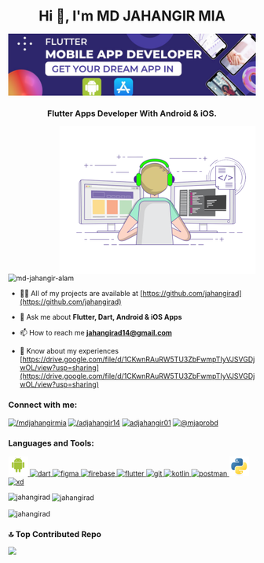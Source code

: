 <h1 align="center">Hi 👋, I'm MD JAHANGIR MIA</h1>
<div align="center"> <img src="https://github.com/jahangirad/jahangirad/blob/main/1679031952891.jpg"> </div>
<h3 align="center">Flutter Apps Developer With Android & iOS.</h3>
<img align="right" alt="Coding" width="400" src="https://raw.githubusercontent.com/devSouvik/devSouvik/master/gif3.gif">

<p align="left"> <img src="https://komarev.com/ghpvc/?username=md-jahangir-alam&label=Profile%20views&color=0e75b6&style=flat" alt="md-jahangir-alam" /> </p>

- 👨‍💻 All of my projects are available at [https://github.com/jahangirad](https://github.com/jahangirad)

- 💬 Ask me about **Flutter, Dart, Android & iOS Apps**

- 📫 How to reach me **jahangirad14@gmail.com**

- 📄 Know about my experiences [https://drive.google.com/file/d/1CKwnRAuRW5TU3ZbFwmpTIyVJSVGDjwOL/view?usp=sharing](https://drive.google.com/file/d/1CKwnRAuRW5TU3ZbFwmpTIyVJSVGDjwOL/view?usp=sharing)

<h3 align="left">Connect with me:</h3>
<p align="left">
<a href="https://linkedin.com/in//mdjahangirmia" target="blank"><img align="center" src="https://raw.githubusercontent.com/rahuldkjain/github-profile-readme-generator/master/src/images/icons/Social/linked-in-alt.svg" alt="/mdjahangirmia" height="30" width="40" /></a>
<a href="https://fb.com//adjahangir14" target="blank"><img align="center" src="https://raw.githubusercontent.com/rahuldkjain/github-profile-readme-generator/master/src/images/icons/Social/facebook.svg" alt="/adjahangir14" height="30" width="40" /></a>
<a href="https://instagram.com/adjahangir01" target="blank"><img align="center" src="https://raw.githubusercontent.com/rahuldkjain/github-profile-readme-generator/master/src/images/icons/Social/instagram.svg" alt="adjahangir01" height="30" width="40" /></a>
<a href="https://www.youtube.com/c/@mjaprobd" target="blank"><img align="center" src="https://raw.githubusercontent.com/rahuldkjain/github-profile-readme-generator/master/src/images/icons/Social/youtube.svg" alt="@mjaprobd" height="30" width="40" /></a>
</p>

<h3 align="left">Languages and Tools:</h3>
<p align="left"> <a href="https://developer.android.com" target="_blank" rel="noreferrer"> <img src="https://raw.githubusercontent.com/devicons/devicon/master/icons/android/android-original-wordmark.svg" alt="android" width="40" height="40"/> </a> <a href="https://dart.dev" target="_blank" rel="noreferrer"> <img src="https://www.vectorlogo.zone/logos/dartlang/dartlang-icon.svg" alt="dart" width="40" height="40"/> </a> <a href="https://www.figma.com/" target="_blank" rel="noreferrer"> <img src="https://www.vectorlogo.zone/logos/figma/figma-icon.svg" alt="figma" width="40" height="40"/> </a> <a href="https://firebase.google.com/" target="_blank" rel="noreferrer"> <img src="https://www.vectorlogo.zone/logos/firebase/firebase-icon.svg" alt="firebase" width="40" height="40"/> </a> <a href="https://flutter.dev" target="_blank" rel="noreferrer"> <img src="https://www.vectorlogo.zone/logos/flutterio/flutterio-icon.svg" alt="flutter" width="40" height="40"/> </a> <a href="https://git-scm.com/" target="_blank" rel="noreferrer"> <img src="https://www.vectorlogo.zone/logos/git-scm/git-scm-icon.svg" alt="git" width="40" height="40"/> </a> <a href="https://kotlinlang.org" target="_blank" rel="noreferrer"> <img src="https://www.vectorlogo.zone/logos/kotlinlang/kotlinlang-icon.svg" alt="kotlin" width="40" height="40"/> </a> <a href="https://postman.com" target="_blank" rel="noreferrer"> <img src="https://www.vectorlogo.zone/logos/getpostman/getpostman-icon.svg" alt="postman" width="40" height="40"/> </a> <a href="https://www.python.org" target="_blank" rel="noreferrer"> <img src="https://raw.githubusercontent.com/devicons/devicon/master/icons/python/python-original.svg" alt="python" width="40" height="40"/> </a> <a href="https://www.adobe.com/products/xd.html" target="_blank" rel="noreferrer"> <img src="https://cdn.worldvectorlogo.com/logos/adobe-xd.svg" alt="xd" width="40" height="40"/> </a> </p>

<p><img align="left" src="https://github-readme-stats.vercel.app/api/top-langs?username=jahangirad&show_icons=true&locale=en&layout=compact" alt="jahangirad" /></p>

<p>&nbsp;<img align="center" src="https://github-readme-stats.vercel.app/api?username=jahangirad&show_icons=true&locale=en" alt="jahangirad" /></p>

<p><img align="center" src="https://github-readme-streak-stats.herokuapp.com/?user=jahangirad&" alt="jahangirad" /></p>

### 🔝 Top Contributed Repo
![](https://github-contributor-stats.vercel.app/api?username=jahangirad&limit=5&theme=flat&combine_all_yearly_contributions=true)
